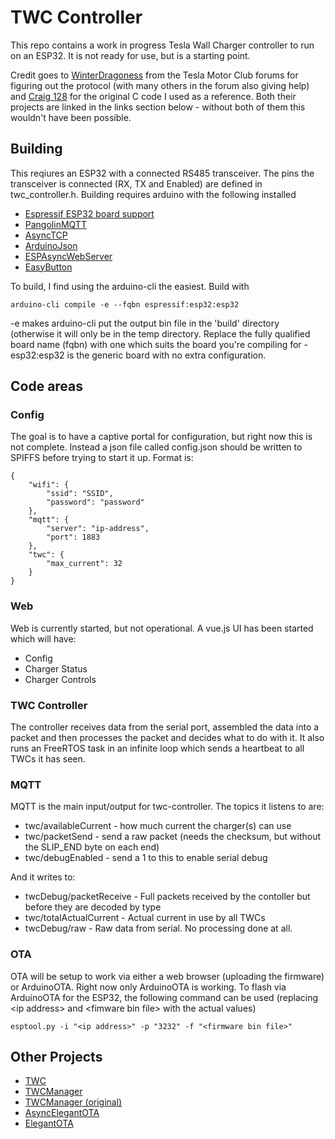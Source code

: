 # TWC Controller

This repo contains a work in progress Tesla Wall Charger controller to run on an ESP32.  It is not ready for use, but is a starting point.

Credit goes to [WinterDragoness](https://teslamotorsclub.com/tmc/members/winterdragoness.40930/) from the Tesla Motor Club forums for figuring out the protocol (with many others in the forum also giving help) and [Craig 128](https://teslamotorsclub.com/tmc/members/craig-128.113283/) for the original C code I used as a reference.  Both their projects are linked in the links section below - without both of them this wouldn't have been possible.

## Building
This reqiures an ESP32 with a connected RS485 transceiver.  The pins the transceiver is connected (RX, TX and Enabled) are defined in twc_controller.h.  Building requires arduino with the following installed

* [Espressif ESP32 board support](https://github.com/espressif/arduino-esp32)
* [PangolinMQTT](https://github.com/philbowles/PangolinMQTT)
* [AsyncTCP](https://github.com/me-no-dev/AsyncTCP)
* [ArduinoJson](https://github.com/bblanchon/ArduinoJson)
* [ESPAsyncWebServer](https://github.com/me-no-dev/ESPAsyncWebServer)
* [EasyButton](https://github.com/evert-arias/EasyButton)

To build, I find using the arduino-cli the easiest.  Build with

```
arduino-cli compile -e --fqbn espressif:esp32:esp32
```

-e makes arduino-cli put the output bin file in the 'build' directory (otherwise it will only be in the temp directory.  Replace the fully qualified board name (fqbn) with one which suits the board you're compiling for - esp32:esp32 is the generic board with no extra configuration.

## Code areas
### Config
The goal is to have a captive portal for configuration, but right now this is not complete.  Instead a json file called config.json should be written to SPIFFS before trying to start it up.  Format is:

```
{
    "wifi": {
        "ssid": "SSID",
        "password": "password"
    },
    "mqtt": {
        "server": "ip-address",
        "port": 1883
    },
    "twc": {
        "max_current": 32
    }
}
```
### Web
Web is currently started, but not operational.  A vue.js UI has been started which will have:
* Config
* Charger Status
* Charger Controls

### TWC Controller
The controller receives data from the serial port, assembled the data into a packet and then processes the packet and decides what to do with it.  It also runs an FreeRTOS task in an infinite loop which sends a heartbeat to all TWCs it has seen.

### MQTT
MQTT is the main input/output for twc-controller.  The topics it listens to are:

* twc/availableCurrent - how much current the charger(s) can use
* twc/packetSend - send a raw packet (needs the checksum, but without the SLIP_END byte on each end)
* twc/debugEnabled - send a 1 to this to enable serial debug

And it writes to:
* twcDebug/packetReceive - Full packets received by the contoller but before they are decoded by type
* twc/totalActualCurrent - Actual current in use by all TWCs
* twcDebug/raw - Raw data from serial.  No processing done at all.

### OTA
OTA will be setup to work via either a web browser (uploading the firmware) or ArduinoOTA.  Right now only ArduinoOTA is working.  To flash via ArduinoOTA for the ESP32, the following command can be used (replacing \<ip address> and \<fimware bin file> with the actual values)

```
esptool.py -i "<ip address>" -p "3232" -f "<firmware bin file>"
```

## Other Projects

* [TWC](https://github.com/craigpeacock/TWC)
* [TWCManager](https://github.com/ngardiner/TWCManager)
* [TWCManager (original)](https://github.com/dracoventions/TWCManager)
* [AsyncElegantOTA](https://github.com/ayushsharma82/AsyncElegantOTA)
* [ElegantOTA](https://github.com/ayushsharma82/ElegantOTA)